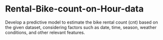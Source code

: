 # Rental-Bike-count-on-Hour-data
Develop a predictive model to estimate the bike rental count (cnt) based on the given dataset, considering factors such as date, time, season, weather conditions, and other relevant features.
